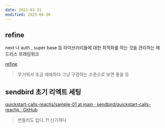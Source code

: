 ```yaml
---
date: 2023-03-31
modified: 2023-04-30
---
```


## refine

next 나 auth , super base 등 라이브러리들에 대한 최적화를 하는 것을
관리하는 헤드리스 프레임워크

[refine](https://refine.dev)

> 무거워서 조금 애매하다
> 그냥 구경하는 수준으로 보면 좋을 듯

## sendbird 초기 리엑트 세팅

[quickstart-calls-reactjs/sample-01 at main · sendbird/quickstart-calls-reactjs · GitHub](https://github.com/sendbird/quickstart-calls-reactjs/tree/main/sample-01)

> 번들러도 없다..?! 신기하다
